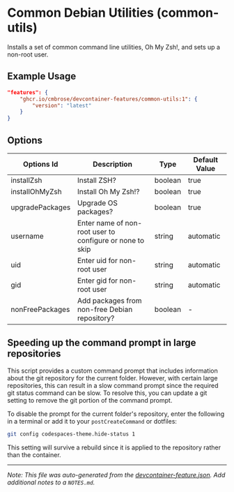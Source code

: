 
# Common Debian Utilities (common-utils)

Installs a set of common command line utilities, Oh My Zsh!, and sets up a non-root user.

## Example Usage

```json
"features": {
    "ghcr.io/cmbrose/devcontainer-features/common-utils:1": {
        "version": "latest"
    }
}
```

## Options

| Options Id | Description | Type | Default Value |
|-----|-----|-----|-----|
| installZsh | Install ZSH? | boolean | true |
| installOhMyZsh | Install Oh My Zsh!? | boolean | true |
| upgradePackages | Upgrade OS packages? | boolean | true |
| username | Enter name of non-root user to configure or none to skip | string | automatic |
| uid | Enter uid for non-root user | string | automatic |
| gid | Enter gid for non-root user | string | automatic |
| nonFreePackages | Add packages from non-free Debian repository? | boolean | - |

## Speeding up the command prompt in large repositories

This script provides a custom command prompt that includes information about the git repository for the current folder. However, with certain large repositories, this can result in a slow command prompt since the required git status command can be slow. To resolve this, you can update a git setting to remove the git portion of the command prompt.

To disable the prompt for the current folder's repository, enter the following in a terminal or add it to your `postCreateCommand` or dotfiles:

```bash
git config codespaces-theme.hide-status 1
```

This setting will survive a rebuild since it is applied to the repository rather than the container.



---

_Note: This file was auto-generated from the [devcontainer-feature.json](https://github.com/cmbrose/devcontainer-features/blob/main/src/common-utils/devcontainer-feature.json).  Add additional notes to a `NOTES.md`._
